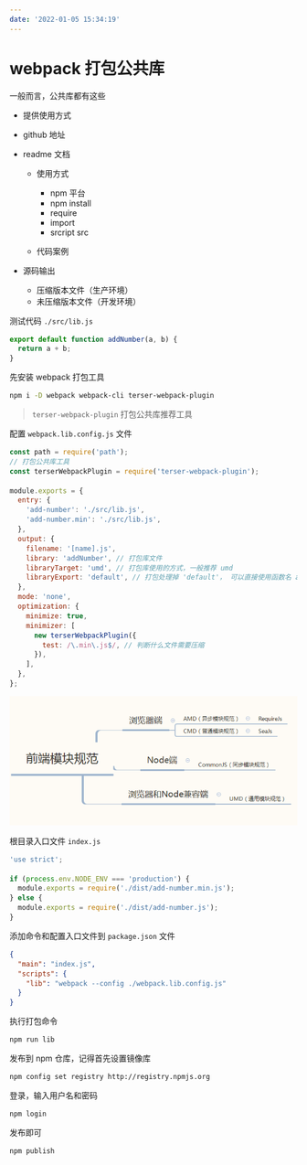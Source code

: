```yaml
---
date: '2022-01-05 15:34:19'
---
```


# webpack 打包公共库

一般而言，公共库都有这些

- 提供使用方式
- github 地址
- readme 文档

  - 使用方式

    - npm 平台
    - npm install
    - require
    - import
    - srcript src

  - 代码案例

- 源码输出
  - 压缩版本文件（生产环境）
  - 未压缩版本文件（开发环境）

测试代码 `./src/lib.js`

```js
export default function addNumber(a, b) {
  return a + b;
}
```

先安装 webpack 打包工具

```sh
npm i -D webpack webpack-cli terser-webpack-plugin
```

> `terser-webpack-plugin` 打包公共库推荐工具

配置 `webpack.lib.config.js` 文件

```js
const path = require('path');
// 打包公共库工具
const terserWebpackPlugin = require('terser-webpack-plugin');

module.exports = {
  entry: {
    'add-number': './src/lib.js',
    'add-number.min': './src/lib.js',
  },
  output: {
    filename: '[name].js',
    library: 'addNumber', // 打包库文件
    libraryTarget: 'umd', // 打包库使用的方式，一般推荐 umd
    libraryExport: 'default', // 打包处理掉 'default'， 可以直接使用函数名 addNumber
  },
  mode: 'none',
  optimization: {
    minimize: true,
    minimizer: [
      new terserWebpackPlugin({
        test: /\.min\.js$/, // 判断什么文件需要压缩
      }),
    ],
  },
};
```

![webpack](./images/webpack-eff2bf9dfa38f0a8.png)

根目录入口文件 `index.js`

```js
'use strict';

if (process.env.NODE_ENV === 'production') {
  module.exports = require('./dist/add-number.min.js');
} else {
  module.exports = require('./dist/add-number.js');
}
```

添加命令和配置入口文件到 `package.json` 文件

```json
{
  "main": "index.js",
  "scripts": {
    "lib": "webpack --config ./webpack.lib.config.js"
  }
}
```

执行打包命令

```sh
npm run lib
```

发布到 npm 仓库，记得首先设置镜像库

```sh
npm config set registry http://registry.npmjs.org
```

登录，输入用户名和密码

```sh
npm login
```

发布即可

```sh
npm publish
```
